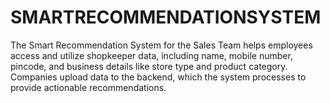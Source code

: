 # SMARTRECOMMENDATIONSYSTEM
The Smart Recommendation System for the Sales Team helps employees access and utilize shopkeeper data, including name, mobile number, pincode, and business details like store type and product category. Companies upload data to the backend, which the system processes to provide actionable recommendations.
